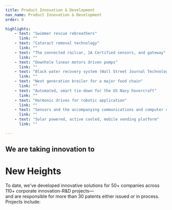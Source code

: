 ```yaml
---
title: Product Innovation & Development
nav_name: Product Innovation & Development
order: 0

highlights:
    - text: "Swimmer rescue rebreathers"
      link: ""
    - text: "Cataract removal technology"
      link: ""
    - text: "The connected railcar, 1A Certified sensors, and gateway"
      link: ""
    - text: "Downhole linear motors driven pumps"
      link: ""
    - text: "Black water recovery system (Wall Street Journal Technology Award)"
      link: ""
    - text: "Next generation broiler for a major food chain"
      link: ""
    - text: "Automated, smart tie-down for the US Navy hovercraft"
      link: ""
    - text: "Harmonic drives for robotic application"
      link: ""
    - text: "Sensors and the accompanying communications and computer controls"
      link: ""
    - text: "Solar powered, active cooled, mobile vending platform"
      link: "" 

---
```


<text-image image="/images/services/product-innovation-and-development/pid-1.png">
<template v-slot:left>

## We help discover
# Exceptional ideas

We don’t stumble onto great ideas. We clear a path
and welcome them in through the Immersive
Innovation™ process developed by PCDworks
founder, psychologist Mike Rainone.

The **Immersion Session™** innovation experience serves as a catalyst to expand the solution space beyond
the current thinking. Through it, you gain new insight into your own
understanding of the problem-the “aha” moment.

All told, our Immersive Innovation™ process allows your team to define and
decompose its problem, abandon preconceived notions, identify the solution
space, and develop new and innovative concepts within this solution space. This
all takes place at the PCDworks campus, where you're surrounded by the right
people, the right psychology, and the right tools and technology to quickly move
ideas to built out concepts. And most importantly, it's the perfect location for
distraction-free collaboration and breakthrough thinking.

</template>
</text-image>

<image-text image="/images/services/product-innovation-and-development/pid-2.png">
<template v-slot:right>

## Experience the power of
# many

Sometimes it's who you know in the world of innovation. And we know a
lot of people.

Over the past 25 years, we've built a trusted and diverse network of
technology and business experts from around the globe to provide the
most innovative thinking.

We don't shop our problems around to large crowd-sourced platforms.
After all, we work in some of the most highly proprietary environments,
and we understand the need for discretion and protection. By the same
token, we're not afraid to reach out and find the missing expertise if we
don't have it in-house (which doesn't happen often).

By bringing together a diverse multidisciplinary team, old ideas are
buried, new insights are identified and developed, and breakthrough
innovation occurs.

</template>
</image-text>

<text-image image="/images/services/product-innovation-and-development/pid-3.png">
<template v-slot:left>

## We'll help you create the next disruptive product.

To survive and thrive in today's competitive market, leading companies must
create better and more exciting new products. But real innovation comes
with plenty of roadblocks.

Because science, engineering, and design are at the heart of everything we
do, we can help you with each hurdle and every barrier standing between
you and the next great product.

That means a full array of scientific and instrumentation testing
capabilities, a diverse and experienced team, and an enormous network of
high-level specialists. With experience across a diverse group of industries,
we offer strong knowledge and skills in many fields and a unique talent for
cross-pollinating technological solutions.

We can help you at any stage in the new product development cycle. We dig
deeper, work smarter, and push science and technology further than it has
gone before to help you find the solution you need.

</template>
</text-image>


<highlights image="/images/highlights.webp" :highlights="highlights">

## We are taking innovation to
# New Heights

To date, we've developed innovative solutions for 50+ companies across 110+ corporate innovation-R&D projects—\
and are responsible for more than 30 patents either issued or in process. Projects include:

</highlights>
